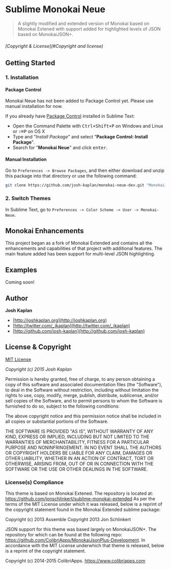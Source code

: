 # Sublime Monokai Neue

> A slightly modified and extended version of Monokai based on Monokai Extened with support added for highlighted levels of JSON based on MonokaiJSON+.


###### [Copyright & License](#Copyright and license)

## Getting Started

### 1. Installation

#### Package Control

Monokai Neue has not been added to Package Control yet. Please use manual
installation for now.

If you already have [Package Control](https://packagecontrol.io/) installed in
Sublime Text:

* Open the Command Palette with <kbd>Ctrl+Shift+P</kbd> on Windows and Linux or 
<kbd>⇧⌘P</kbd> on OS X
* Type and "*Install Package*" and select  "**Package Control: Install Package**".
* Search for "**Monokai Neue**" and click <kbd>enter</kbd>.


#### Manual Installation

Go to `Preferences -> Browse Packages`, and then either download and unzip this
package into that directory or use the following command:

``` bash
git clone https://github.com/josh-kaplan/monokai-neue-dev.git "Monokai-Neue"
```

### 2. Switch Themes

In Sublime Text, go to `Preferences -> Color Scheme -> User -> Monokai-Neue`.


## Monokai Enhancements

This project began as a fork of Monokai Extended and contains all the 
enhancements and capabilities of that project with additional features. The 
main feature added has been support for multi-level JSON highlighting.

## Examples

Coming soon!

## Author

**Josh Kaplan**

+ [http://joshkaplan.org](http://joshkaplan.org)
+ [http://twitter.com/_jkaplan](http://twitter.com/_jkaplan)
+ [http://github.com/josh-kaplan](http://github.com/josh-kaplan)


## License & Copyright

[MIT License](LICENSE-MIT)

*Copyright (c) 2015 Josh Kaplan*

Permission is hereby granted, free of charge, to any person obtaining a copy
of this software and associated documentation files (the "Software"), to deal
in the Software without restriction, including without limitation the rights
to use, copy, modify, merge, publish, distribute, sublicense, and/or sell
copies of the Software, and to permit persons to whom the Software is
furnished to do so, subject to the following conditions:

The above copyright notice and this permission notice shall be included in
all copies or substantial portions of the Software.

THE SOFTWARE IS PROVIDED "AS IS", WITHOUT WARRANTY OF ANY KIND, EXPRESS OR
IMPLIED, INCLUDING BUT NOT LIMITED TO THE WARRANTIES OF MERCHANTABILITY,
FITNESS FOR A PARTICULAR PURPOSE AND NONINFRINGEMENT. IN NO EVENT SHALL THE
AUTHORS OR COPYRIGHT HOLDERS BE LIABLE FOR ANY CLAIM, DAMAGES OR OTHER
LIABILITY, WHETHER IN AN ACTION OF CONTRACT, TORT OR OTHERWISE, ARISING FROM,
OUT OF OR IN CONNECTION WITH THE SOFTWARE OR THE USE OR OTHER DEALINGS IN
THE SOFTWARE.

### License(s) Compliance

This theme is based on Monokai Extened. The repository is located at:
  https://github.com/jonschlinkert/sublime-monokai-extended 
As per the terms of the MIT License
under which it was released, below is a reprint of the copyright statement 
found in the Monokai Extended sublime package:

Copyright (c) 2013 Assemble
Copyright 2013 Jon Schlinkert


JSON support for this theme was based largely on MonokaiJSON+. The repository
for which can be found at the following repo:
  https://github.com/ColibriApps/MonokaiJsonPlus-Development. 
In accordance with the MIT License underwhich that theme is released, below is a
reprint of the copyright statement.

Copyright (c) 2014-2015 ColibriApps. https://www.colibriapps.com

